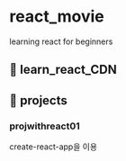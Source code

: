 # react_movie
learning react for beginners

## 📁 learn_react_CDN

## 📁 projects
### projwithreact01
create-react-app을 이용